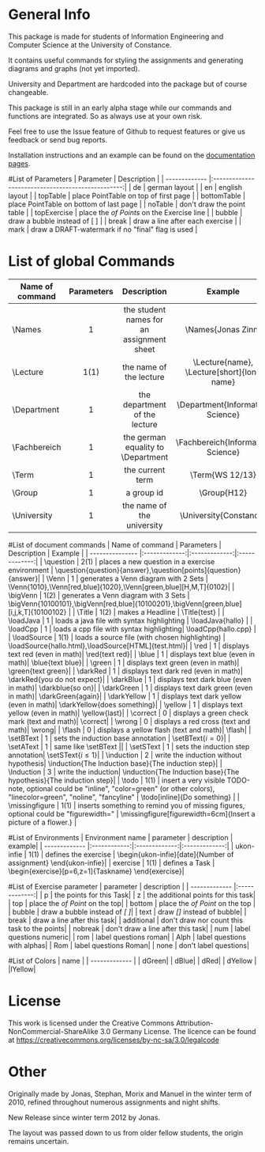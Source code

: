 # General Info

This package is made for students of Information Engineering and Computer
Science at the University of Constance.

It contains useful commands for styling the assignments and generating
diagrams and graphs (not yet imported).

University and Department are hardcoded into the package but of course
changeable.

This package is still in an early alpha stage while our commands and functions
are integrated. So as always use at your own risk.

Feel free to use the Issue feature of Github to request features or give us
feedback or send bug reports.

Installation instructions and an example can be found on the [documentation pages](http://zinnjonas.github.com/ukon-infie/).

#List of Parameters
| Parameter     | Description                                       |
| ------------- |:-------------------------------------------------:|
| de            | german layout                                     |
| en            | english layout                                    |
| topTable      | place PointTable on top of first page             |
| bottomTable   | place PointTable on bottom of last page           |
| noTable       | don't draw the point table                        |
| topExercise   | place the *of Points* on the Exercise line        |
| bubble        | draw a bubble instead of [ ]                      |
| break         | draw a line after each exercise                   |
| mark          | draw a DRAFT-watermark if no "final" flag is used |

# List of global Commands
| Name of command | Parameters    | Description   | Example       |
| --------------- |:-------------:|:-------------:|:-------------:|
| \Names          | 1             | the student names for an assignment sheet| \Names{Jonas Zinn}|
| \Lecture        | 1(1)          | the name of the lecture | \Lecture{name}, \Lecture[short]{long name}|
| \Department     | 1             | the department of the lecture | \Department{Information Science} |
| \Fachbereich    |1              | the german equality to \Department| \Fachbereich{Information Science}|
| \Term           | 1             | the current term | \Term{WS 12/13}|
| \Group          | 1             | a group id  | \Group{H12} |
| \University     | 1             | the name of the university | \University{Constance}|

#List of document commands
| Name of command | Parameters    | Description   | Example       |
| --------------- |:-------------:|:-------------:|:-------------:|
| \question       | 2(1)          | places a new question in a exercise environment | \question{question}{answer},\question[points]{question}{answer}|
| \Venn           | 1             | generates a Venn diagram with 2 Sets | \Venn{1010},\Venn[red,blue]{1020},\Venn[green,blue][H,M,T]{0102}|
| \bigVenn        | 1(2)          | generates a Venn diagram with 3 Sets | \bigVenn{10100101},\bigVenn[red,blue]{10100201},\bigVenn[green,blue][i,j,k,T]{10100102} |
| \Title          | 1(2)          | makes a Headline | \Title{test} |
| \loadJava       | 1             | loads a java file with syntax highlighting | \loadJava{hallo} |
| \loadCpp        | 1             | loads a cpp file with syntax highlighting| \loadCpp{hallo.cpp}  |
| \loadSource     | 1(1)          | loads a source file (with chosen highlighting) | \loadSource{hallo.html},\loadSource[HTML]{test.html}|
| \red            | 1             | displays text red (even in math)| \red{text red}|
| \blue           | 1             | displays text blue (even in math)| \blue{text blue}|
| \green          | 1             | displays text green (even in math)| \green{text green}|
| \darkRed        | 1             | displays text dark red (even in math)| \darkRed{you do not expect}|
| \darkBlue       | 1             | displays text dark blue (even in math)| \darkblue{so on}|
| \darkGreen      | 1             | displays text dark green (even in math)| \darkGreen{again}|
| \darkYellow     | 1             | displays text dark yellow (even in math)| \darkYellow{does something}|
| \yellow         | 1             | displays text yellow (even in math)| \yellow{last}|
| \correct        | 0             | displays a green check mark (text and math)| \correct|
| \wrong          | 0             | displays a red cross (text and math)| \wrong|
| \flash          | 0             | displays a yellow flash (text and math)| \flash|
| \setBText       | 1             | sets the induction base annotation | \setBText{$i = 0$}|
| \setAText       | 1             | same like \setBText ||
| \setSText       | 1             | sets the induction step annotation| \setSText{$i \leq 1$}|
| \induction      | 2             | write the induction without hypothesis| \induction{The Induction base}{The induction step}|
| \Induction      | 3             | write the induction| \induction{The Induction base}{The hypothesis}{The induction step}|
| \todo           | 1(1)          | insert a very visible TODO-note, optional could be "inline", "color=green" (or other colors), "linecolor=green", "noline", "fancyline" | \todo[inline]{Do something} |
| \missingfigure  | 1(1)          | inserts something to remind you of missing figures, optional could be "figurewidth=" | \missingfigure[figurewidth=6cm]{Insert a picture of a flower.} |

#List of Environments
| Environment name | parameter | description | example|
| ------------- |:------------:|:-------------:|:-------------:|
| ukon-infie | 1(1)            | defines the exercise | \begin{ukon-infie}[date]{Number of assignment} \end{ukon-infie}|
| exercise | 1(1)              | defines a Task       | \begin{exercise}[p=6,z=1]{Taskname} \end{exercise}|

#List of Exercise parameter
| parameter | description |
| ------------- |:-------------:|
| p | the points for this Task|
| z | the additional points for this task|
| top | place the *of Point* on the top|
| bottom | place the *of Point* on the top |
| bubble | draw a bubble instead of *[ ]*|
| text | draw *[]* instead of bubble|
| break | draw a line after this task|
| additional | don't draw nor count this task to the points|
| nobreak | don't draw a line after this task|
| num | label questions numeric|
| rom | label questions roman|
| Alph | label  questions with alphas|
| Rom | label questions Roman|
| none | don't label questions|

#List of Colors
| name |
| ------------- |
| dGreen|
| dBlue|
| dRed|
| dYellow |
|lYellow|

# License

This work is licensed under the Creative Commons
Attribution-NonCommercial-ShareAlike 3.0 Germany License.
The licence can be found at https://creativecommons.org/licenses/by-nc-sa/3.0/legalcode

# Other

Originally made by Jonas, Stephan, Morix and Manuel in the winter term of
2010, refined throughout numerous assignments and night shifts.

New Release since winter term 2012 by Jonas.

The layout was passed down to us from older fellow students, the origin
remains uncertain.
